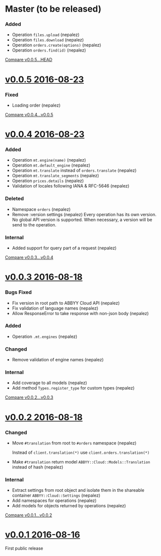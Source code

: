# Master (to be released)

### Added

* Operation `files.upload` (nepalez)
* Operation `files.download` (nepalez)
* Operation `orders.create(options)` (nepalez)
* Operation `orders.find(id)` (nepalez)

[Compare v0.0.5...HEAD](https://github.com/nepalez/abbyy-cloud/compare/v0.0.5...HEAD)

# [v0.0.5 2016-08-23](https://github.com/nepalez/abbyy-cloud/tree/v0.0.5)

### Fixed

* Loading order (nepalez)

[Compare v0.0.4...v0.0.5](https://github.com/nepalez/abbyy-cloud/compare/v0.0.4...v0.0.5)

# [v0.0.4 2016-08-23](https://github.com/nepalez/abbyy-cloud/tree/v0.0.4)

### Added

* Operation `mt.engine(name)` (nepalez)
* Operation `mt.default_engine` (nepalez)
* Operation `mt.translate` instead of `orders.translate` (nepalez)
* Operation `mt.translate_segments` (nepalez)
* Operation `prices.details` (nepalez)
* Validation of locales following IANA & RFC-5646 (nepalez)

### Deleted

* Namespace `orders` (nepalez)
* Remove :version settings (nepalez)
  Every operation has its own version. No global API version is supported.
  When necessary, a version will be send to the operation.

### Internal

* Added support for query part of a request (nepalez)

[Compare v0.0.3...v0.0.4](https://github.com/nepalez/abbyy-cloud/compare/v0.0.3...v0.0.4)

# [v0.0.3 2016-08-18](https://github.com/nepalez/abbyy-cloud/tree/v0.0.3)

### Bugs Fixed

* Fix version in root path to ABBYY Cloud API (nepalez)
* Fix validation of language names (nepalez)
* Allow ResponseError to take response with non-json body (nepalez)

### Added

* Operation `.mt.engines` (nepalez)

### Changed

* Remove validation of engine names (nepalez)

### Internal

* Add coverage to all models (nepalez)
* Add method `Types.register_type` for custom types (nepalez)

[Compare v0.0.2...v0.0.3](https://github.com/nepalez/abbyy-cloud/compare/v0.0.2...v0.0.3)

# [v0.0.2 2016-08-18](https://github.com/nepalez/abbyy-cloud/tree/v0.0.2)

### Changed

* Move `#translation` from root to `#orders` namespace (nepalez)

  Instead of `client.translation(*)` use `client.orders.translation(*)`

* Make `#translation` return model `ABBYY::Cloud::Models::Translation` instead of hash (nepalez)

### Internal

* Extract settings from root object and isolate them in the shareable container `ABBYY::Cloud::Settings` (nepalez)
* Add namespaces for operations (nepalez)
* Add models for objects returned by operations (nepalez)

[Compare v0.0.1...v0.0.2](https://github.com/nepalez/abbyy-cloud/compare/v0.0.1...v0.0.2)

# [v0.0.1 2016-08-16](https://github.com/nepalez/abbyy-cloud/tree/v0.0.1)

First public release
